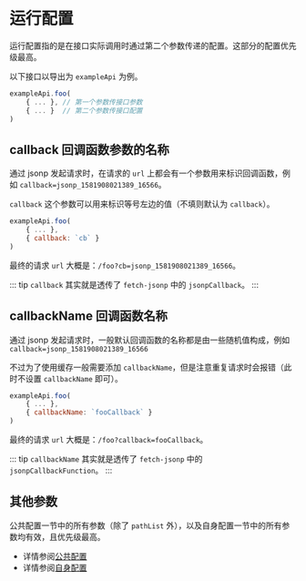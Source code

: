 # 运行配置 <Badge text="1.0.0+"/>
运行配置指的是在接口实际调用时通过第二个参数传递的配置。这部分的配置优先级最高。

以下接口以导出为 `exampleApi` 为例。

```js
exampleApi.foo(
    { ... }, // 第一个参数传接口参数
    { ... }  // 第二个参数传接口配置
)
```

## callback 回调函数参数的名称 <Badge text="1.4.4+"/>
通过 jsonp 发起请求时，在请求的 `url` 上都会有一个参数用来标识回调函数，例如 `callback=jsonp_1581908021389_16566`。

`callback` 这个参数可以用来标识等号左边的值（不填则默认为 `callback`）。

```js
exampleApi.foo(
    { ... },
    { callback: `cb` }
)
```

最终的请求 `url` 大概是：`/foo?cb=jsonp_1581908021389_16566`。

::: tip
`callback` 其实就是透传了 `fetch-jsonp` 中的 `jsonpCallback`。
:::

## callbackName 回调函数名称
通过 jsonp 发起请求时，一般默认回调函数的名称都是由一些随机值构成，例如 `callback=jsonp_1581908021389_16566`

不过为了使用缓存一般需要添加 `callbackName`，但是注意重复请求时会报错（此时不设置 `callbackName` 即可）。

```js
exampleApi.foo(
    { ... },
    { callbackName: `fooCallback` }
)
```

最终的请求 `url` 大概是：`/foo?callback=fooCallback`。

::: tip
`callbackName` 其实就是透传了 `fetch-jsonp` 中的 `jsonpCallbackFunction`。
:::

## 其他参数
公共配置一节中的所有参数（除了 `pathList` 外），以及自身配置一节中的所有参数均有效，且优先级最高。

* 详情参阅[公共配置](./common.md)
* 详情参阅[自身配置](./self.md)
